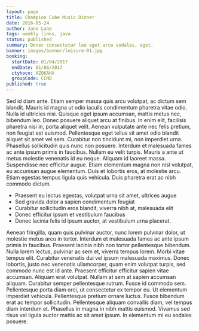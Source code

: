 ```yaml
---
layout: page
title: Champion Cube Music Dinner
date: 2016-05-24
author: Jane Lane
tags: weekly links, java
status: published
summary: Donec consectetur leo eget arcu sodales, eget.
banner: images/banner/leisure-01.jpg
booking:
  startDate: 01/04/2017
  endDate: 01/06/2017
  ctyhocn: AZOKAHX
  groupCode: CCMD
published: true
---
```

Sed id diam ante. Etiam semper massa quis arcu volutpat, ac dictum sem blandit. Mauris id magna ut odio iaculis condimentum pharetra vitae odio. Nulla id ultricies nisi. Quisque eget ipsum accumsan, mattis metus nec, bibendum leo. Donec posuere aliquet arcu at finibus. In enim elit, facilisis pharetra nisi in, porta aliquet velit. Aenean vulputate ante nec felis pretium, non feugiat est euismod. Pellentesque eget tellus sit amet odio blandit aliquet sit amet vel sem. Curabitur non tincidunt mi, non imperdiet urna. Phasellus sollicitudin quis nunc non posuere.
Interdum et malesuada fames ac ante ipsum primis in faucibus. Nullam eu velit turpis. Mauris a ante ut metus molestie venenatis id eu neque. Aliquam id laoreet massa. Suspendisse nec efficitur augue. Etiam elementum magna non nisl volutpat, eu accumsan augue elementum. Duis et lobortis eros, at molestie arcu. Etiam egestas tempus ligula quis vehicula. Duis pharetra erat ac nibh commodo dictum.

* Praesent eu lectus egestas, volutpat urna sit amet, ultrices augue
* Sed gravida dolor a sapien condimentum feugiat
* Curabitur sollicitudin eros blandit, viverra nibh at, malesuada elit
* Donec efficitur ipsum et vestibulum faucibus
* Donec lacinia felis id ipsum auctor, at vestibulum urna placerat.

Aenean fringilla, quam quis pulvinar auctor, nunc lorem pulvinar dolor, ut molestie metus arcu in tortor. Interdum et malesuada fames ac ante ipsum primis in faucibus. Praesent lacinia nibh non tortor pellentesque bibendum. Nulla lorem lectus, pulvinar ac sem et, viverra tempus lorem. Morbi vitae tempus elit. Curabitur venenatis dui vel ipsum malesuada maximus. Donec lobortis, justo nec venenatis ullamcorper, quam enim volutpat turpis, sed commodo nunc est id ante. Praesent efficitur efficitur sapien vitae accumsan.
Aliquam erat volutpat. Nullam at sem at sapien accumsan aliquam. Curabitur semper pellentesque rutrum. Fusce id commodo sem. Pellentesque porta diam orci, ut consectetur ex tempor eu. Ut elementum imperdiet vehicula. Pellentesque pretium ornare luctus. Fusce bibendum erat ac tempor sollicitudin. Pellentesque aliquam convallis diam, vel tempus diam interdum et. Phasellus in magna in nibh mattis euismod. Vivamus sed risus vel ligula auctor mattis ac sit amet ipsum. In elementum mi eu sodales posuere.
